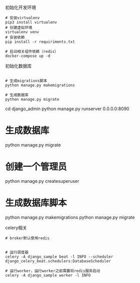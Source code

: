 


初始化开发环境

```
# 安装virtualenv 
pip3 install virtualenv
# 创建虚拟环境
virtualenv venv
# 安装依赖
pip install -r requiriments.txt

# 启动相关组件依赖（redis）
docker-compose up -d

```

初始化数据库
```shell script

# 生成migrations脚本
python manage.py makemigrations

# 生成数据库
python manage.py migrate

```


cd django_admin
python manage.py runserver 0.0.0.0:8090


# 生成数据库
python manage.py migrate


# 创建一个管理员
python manage.py createsuperuser

# 生成数据库脚本
python manage.py makemigrations
python manage.py migrate



celery相关

```
# broker默认使用redis


# 运行调度器
celery -A django_sample beat -l INFO --scheduler django_celery_beat.schedulers:DatabaseScheduler

# 运行worker，运行worker之前需要将redis服务启动
celery -A django_sample worker -l INFO

```
